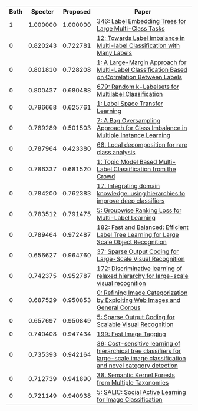 <html><table><tr>
<th>Both</th>
<th>Specter</th>
<th>Proposed</th>
<th>Paper</th>
</tr>
<tr>
<td>1</td>
<td>1.000000</td>
<td>1.000000</td>
<td><a href="https://www.semanticscholar.org/paper/a3ea706f6604a1e6e87c33d7a3b4b97b1bb338ef">346: Label Embedding Trees for Large Multi-Class Tasks</a></td>
</tr>
<tr>
<td>0</td>
<td>0.820243</td>
<td>0.722781</td>
<td><a href="https://www.semanticscholar.org/paper/b92a154661a63a7cd1cd9d3fffd8744520247d81">12: Towards Label Imbalance in Multi-label Classification with Many Labels</a></td>
</tr>
<tr>
<td>0</td>
<td>0.801810</td>
<td>0.728208</td>
<td><a href="https://www.semanticscholar.org/paper/1babb636162da82f4780c90de4179c227d2c3fe1">1: A Large-Margin Approach for Multi-Label Classification Based on Correlation Between Labels</a></td>
</tr>
<tr>
<td>0</td>
<td>0.800437</td>
<td>0.680488</td>
<td><a href="https://www.semanticscholar.org/paper/e8aa6a8c81de68695b90f12664b6c06cdd1870ac">679: Random k-Labelsets for Multilabel Classification</a></td>
</tr>
<tr>
<td>0</td>
<td>0.796668</td>
<td>0.625761</td>
<td><a href="https://www.semanticscholar.org/paper/d352fbee79d427fc344d22e0b8c4ec3d65afdd63">1: Label Space Transfer Learning</a></td>
</tr>
<tr>
<td>0</td>
<td>0.789289</td>
<td>0.501503</td>
<td><a href="https://www.semanticscholar.org/paper/4b95e847672149e870c3fd83005ed21afadedf00">7: A Bag Oversampling Approach for Class Imbalance in Multiple Instance Learning</a></td>
</tr>
<tr>
<td>0</td>
<td>0.787964</td>
<td>0.423380</td>
<td><a href="https://www.semanticscholar.org/paper/3e174ec6e26427281ac1ca102695aaf138c26369">68: Local decomposition for rare class analysis</a></td>
</tr>
<tr>
<td>0</td>
<td>0.786337</td>
<td>0.681520</td>
<td><a href="https://www.semanticscholar.org/paper/9e4eb88971cf3bd1aa1b8c58c081f36fca50cc80">1: Topic Model Based Multi-Label Classification from the Crowd</a></td>
</tr>
<tr>
<td>0</td>
<td>0.784200</td>
<td>0.762383</td>
<td><a href="https://www.semanticscholar.org/paper/6122dc0289c91378585711dfef07b52a1adc9f3c">17: Integrating domain knowledge: using hierarchies to improve deep classifiers</a></td>
</tr>
<tr>
<td>0</td>
<td>0.783512</td>
<td>0.791475</td>
<td><a href="https://www.semanticscholar.org/paper/6a57873f3551bbae055e52a9460c5f2eb62bf309">5: Groupwise Ranking Loss for Multi-Label Learning</a></td>
</tr>
<tr>
<td>0</td>
<td>0.789464</td>
<td>0.972487</td>
<td><a href="https://www.semanticscholar.org/paper/96fda2ce5803979ba0295413b2750e9733619dd5">182: Fast and Balanced: Efficient Label Tree Learning for Large Scale Object Recognition</a></td>
</tr>
<tr>
<td>0</td>
<td>0.656627</td>
<td>0.964760</td>
<td><a href="https://www.semanticscholar.org/paper/573e99fed475ddb842dfaebcaa7a9dc5c5e6a24b">37: Sparse Output Coding for Large-Scale Visual Recognition</a></td>
</tr>
<tr>
<td>0</td>
<td>0.742375</td>
<td>0.952787</td>
<td><a href="https://www.semanticscholar.org/paper/99cbf8f5b0be78b1cb360217350ab18448fe8961">172: Discriminative learning of relaxed hierarchy for large-scale visual recognition</a></td>
</tr>
<tr>
<td>0</td>
<td>0.687529</td>
<td>0.950853</td>
<td><a href="https://www.semanticscholar.org/paper/96f6ff5990506710be2f7e01c2af6a4c52300e3e">0: Refining Image Categorization by Exploiting Web Images and General Corpus</a></td>
</tr>
<tr>
<td>0</td>
<td>0.657697</td>
<td>0.950849</td>
<td><a href="https://www.semanticscholar.org/paper/7f44f8a5fd48b2d70cc2f344b4d1e7095f4f1fe5">5: Sparse Output Coding for Scalable Visual Recognition</a></td>
</tr>
<tr>
<td>0</td>
<td>0.740408</td>
<td>0.947434</td>
<td><a href="https://www.semanticscholar.org/paper/4d3fb523b7892e0b7a7990366e02fae46d63dcb4">199: Fast Image Tagging</a></td>
</tr>
<tr>
<td>0</td>
<td>0.735393</td>
<td>0.942164</td>
<td><a href="https://www.semanticscholar.org/paper/c22a86fa51f7300af2ed6d36a8c4f831f2ce42a5">39: Cost-sensitive learning of hierarchical tree classifiers for large-scale image classification and novel category detection</a></td>
</tr>
<tr>
<td>0</td>
<td>0.712739</td>
<td>0.941890</td>
<td><a href="https://www.semanticscholar.org/paper/79a3dc313e8a052220921e96485abe4c3fd9f93b">38: Semantic Kernel Forests from Multiple Taxonomies</a></td>
</tr>
<tr>
<td>0</td>
<td>0.721149</td>
<td>0.940938</td>
<td><a href="https://www.semanticscholar.org/paper/bf7f554ec8f5f44e9c942237effd282a16efecf6">5: SALIC: Social Active Learning for Image Classification</a></td>
</tr>
</table></html>

